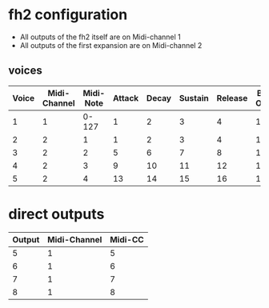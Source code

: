 # fh2 configuration

- All outputs of the fh2 itself are on Midi-channel 1
- All outputs of the first expansion are on Midi-channel 2

## voices

| Voice | Midi-Channel | Midi-Note | Attack | Decay | Sustain | Release | Base-Output | Outputs |
| ----- | ------------ | --------- | ------ | ----- | ------- | ------- | ----------- | ------- |
| 1 | 1 | 0-127 | 1 | 2 | 3 | 4 | 1 | CV;Gate;Velocity;Envelope |
| 2 | 2 | 1 | 1 | 2 | 3 | 4 | 1/1 | Gate;Envelope |
| 3 | 2 | 2 | 5 | 6 | 7 | 8 | 1/3 | Gate;Envelope |
| 4 | 2 | 3 | 9 | 10 | 11 | 12 | 1/5 | Gate;Envelope |
| 5 | 2 | 4 | 13 | 14 | 15 | 16 | 1/7 | Gate;Envelope |

# direct outputs

| Output | Midi-Channel | Midi-CC |
| ------ | ------------ | ------- |
| 5 | 1 | 5 |
| 6 | 1 | 6 |
| 7 | 1 | 7 |
| 8 | 1 | 8 |
